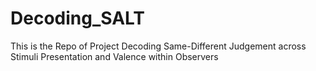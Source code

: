 # Decoding_SALT

This is the Repo of Project Decoding Same-Different Judgement across Stimuli Presentation and Valence within Observers